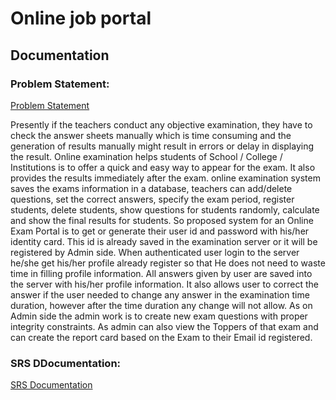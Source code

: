# Online job portal 

## Documentation

### Problem Statement:
[Problem Statement](https://github.com/RanakJaiswar/online_job_portal/blob/main/documentation/problem%20starement.pdf)

Presently if the teachers conduct any objective examination, they have to check 
the answer sheets manually which is time consuming and the generation of 
results manually might result in errors or delay in displaying the result. Online 
examination helps students of School / College / Institutions is to offer a quick 
and easy way to appear for the exam. It also provides the results immediately 
after the exam. online examination system saves the exams information in a 
database, teachers can add/delete questions, set the correct answers, specify the 
exam period, register students, delete students, show questions for students 
randomly, calculate and show the final results for students.
So proposed system for an Online Exam Portal is to get or generate their user id 
and password with his/her identity card. This id is already saved in the 
examination server or it will be registered by Admin side. When authenticated 
user login to the server he/she get his/her profile already register so that He does 
not need to waste time in filling profile information. All answers given by user 
are saved into the server with his/her profile information. It also allows user to 
correct the answer if the user needed to change any answer in the examination 
time duration, however after the time duration any change will not allow. As on 
Admin side the admin work is to create new exam questions with proper integrity 
constraints. As admin can also view the Toppers of that exam and can create the 
report card based on the Exam to their Email id registered.

### SRS DDocumentation:
[SRS Documentation]()
